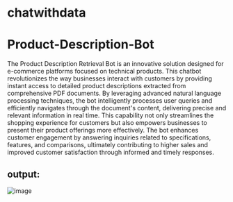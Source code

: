 # chatwithdata

# Product-Description-Bot
The Product Description Retrieval Bot is an innovative solution designed for e-commerce platforms focused on technical products. This chatbot revolutionizes the way businesses interact with customers by providing instant access to detailed product descriptions extracted from comprehensive PDF documents. By leveraging advanced natural language processing techniques, the bot intelligently processes user queries and efficiently navigates through the document's content, delivering precise and relevant information in real time. This capability not only streamlines the shopping experience for customers but also empowers businesses to present their product offerings more effectively. The bot enhances customer engagement by answering inquiries related to specifications, features, and comparisons, ultimately contributing to higher sales and improved customer satisfaction through informed and timely responses.

## output:
![image](https://github.com/user-attachments/assets/f95ae176-846e-465c-b805-62763865333f)
